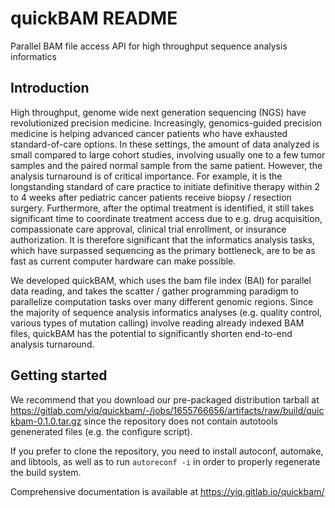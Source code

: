 quickBAM README
============

Parallel BAM file access API for high throughput sequence analysis informatics

Introduction
------------

High throughput, genome wide next generation sequencing (NGS) have revolutionized precision medicine. Increasingly, genomics-guided precision medicine is helping advanced cancer patients who have exhausted standard-of-care options. In these settings, the amount of data analyzed is small compared to large cohort studies, involving usually one to a few tumor samples and the paired normal sample from the same patient. However, the analysis turnaround is of critical importance. For example, it is the longstanding standard of care practice to initiate definitive therapy within 2 to 4 weeks after pediatric cancer patients receive biopsy / resection surgery. Furthermore, after the optimal treatment is identified, it still takes significant time to coordinate treatment access due to e.g. drug acquisition, compassionate care approval, clinical trial enrollment, or insurance authorization. It is therefore significant that the informatics analysis tasks, which have surpassed sequencing as the primary bottleneck, are to be as fast as current computer hardware can make possible.

We developed quickBAM, which uses the bam file index (BAI) for parallel data reading, and takes the scatter / gather programming paradigm to parallelize computation tasks over many different genomic regions. Since the majority of sequence analysis informatics analyses (e.g. quality control, various types of mutation calling) involve reading already indexed BAM files, quickBAM has the potential to significantly shorten end-to-end analysis turnaround.

Getting started
---------------

We recommend that you download our pre-packaged distribution tarball at https://gitlab.com/yiq/quickbam/-/jobs/1655766656/artifacts/raw/build/quickbam-0.1.0.tar.gz since the repository does not contain autotools genenerated files (e.g. the configure script).

If you prefer to clone the repository, you need to install autoconf, automake, and libtools, as well as to run `autoreconf -i` in order to properly regenerate the build system.

Comprehensive documentation is available at https://yiq.gitlab.io/quickbam/

